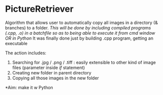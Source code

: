 # PictureRetriever
Algorithm that allows user to automatically copy all images in a directory (&amp; branches) to a folder.
*This will be done by including compiled programs (.cpp, .o) in a batchfile so as to being able to execute it from cmd window
OR
in Python*
It was finally done just by building .cpp program, getting an executable

The action includes:
1. Searching for .jpg / .png / .tiff : easily extensible to other kind of image files (parameter inside *if* statement)
2. Creating new folder in parent directory
3. Copying all those images in the new folder

*Aim: make it w Python
